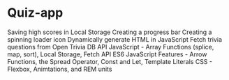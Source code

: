 # Quiz-app
Saving high scores in Local Storage
Creating a progress bar
Creating a spinning loader icon
Dynamically generate HTML in JavaScript
Fetch trivia questions from Open Trivia DB API
JavaScript - Array Functions (splice, map, sort), Local Storage, Fetch API
ES6 JavaScript Features - Arrow Functions, the Spread Operator, Const and Let, Template Literals
CSS - Flexbox, Animtations, and REM units
